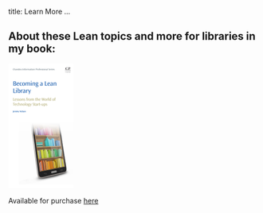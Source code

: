 title: Learn More ... 


## About these Lean topics and more for libraries in my book:
![Becoming a Lean Library Book Cover](/static/img/bll-cover.png)

Available for purchase [here](https://www.elsevier.com/books/becoming-a-lean-library/nelson/978-1-84334-779-8)


